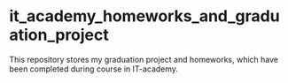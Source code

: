 # it_academy_homeworks_and_graduation_project
This repository stores my graduation project and homeworks, which have been completed during course in IT-academy.
